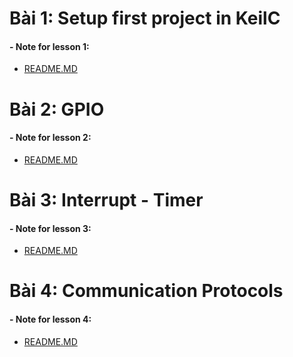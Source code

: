 # Bài 1: Setup first project in KeilC
#### - Note  for lesson 1:
- [README.MD](https://github.com/TuanDinh191/Automotive_embedded/tree/4514f1fddbb2bcfc0a9cafbaed451854165410a5/Bai%201-%20Setup%20project%20dau%20tien%20tren%20KeilC)
# Bài 2: GPIO
#### - Note  for lesson 2:
- [README.MD](https://github.com/TuanDinh191/Automotive_embedded/tree/4514f1fddbb2bcfc0a9cafbaed451854165410a5/Bai%202-%20GPIO)
# Bài 3: Interrupt - Timer
#### - Note  for lesson 3:
- [README.MD](https://github.com/TuanDinh191/Automotive_embedded/tree/c797d66d01f7d11f195d896204dd20f6c0d947f6/Bai%203%20-%20Interrupt%20-%20Timer)
# Bài 4: Communication Protocols
#### - Note  for lesson 4:
- [README.MD](https://github.com/TuanDinh191/Automotive_embedded/tree/89d5b34d9489508ecb384022473b76fe4f53651b/Bai%204%20-%20Communication%20Protocols)